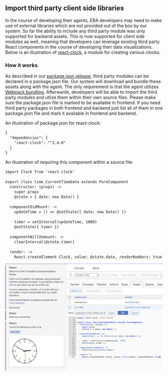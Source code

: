 ## Import third party client side libraries

In the course of developing their agents, EBA developers may need to make use of external libraries which are not provided out of the box by our system. So far the ability to include any third party module was only supported for backend assets. This is now supported for client side modules as well, meaning that developers can leverage existing third party React components in the course of developing their data visualizations. Below is an illustration of [react-clock](https://www.npmjs.com/package/react-clock), a module for creating various clocks. 


### How it works

As described in our [package.json release](Packagejson.md), third party modules can be declared in a package.json file. Our system will download and bundle these assets along with the agent. The only requirement is that the agent utilizes [Webpack bundling](WebpackAssets.md). Afterwards, developers will be able to import the third party modules and utlize them within their own source files. Please make sure the package.json file is marked to be available in frontend. If you need third party packages in both frontend and backend just list all of them in one package.json file and mark it available in frontend and backend.

An illustration of package.json for react-clock:

```
{
  "dependencies": {
    "react-clock": "^2.4.0"
  }
}
```

An illustration of requiring this component within a source file:

```
import Clock from 'react-clock'

export class time_CurrentTimeData extends PureComponent
  constructor: (props) ->
    super props
    @state = { date: new Date() }

  componentDidMount: ->
    updateTime = () => @setState({ date: new Date() })

    timer = setInterval(updateTime, 1000)
    @setState({ timer })
    
  componentWillUnmount: ->
    clearInterval(@state.timer)
  
  render: ->
    React.createElement Clock, value: @state.date, renderNumbers: true
```

[![Clock example](../images/react-clock-example.png "Clock Example")](../images/react-clock-example.png)
